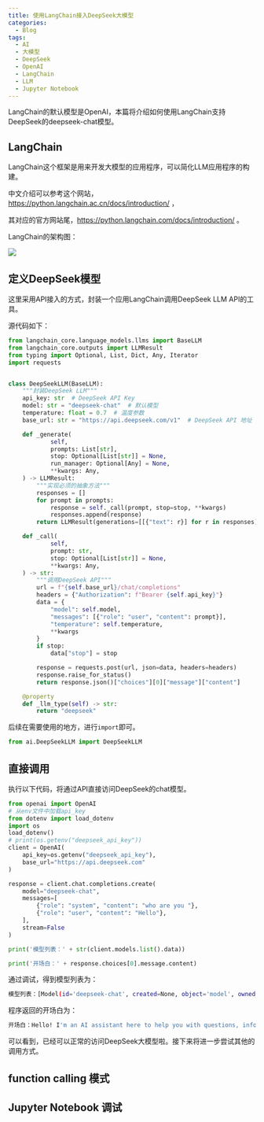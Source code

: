 ```yaml
---
title: 使用LangChain接入DeepSeek大模型
categories:
  - Blog
tags:
  - AI
  - 大模型
  - DeepSeek
  - OpenAI
  - LangChain
  - LLM
  - Jupyter Notebook
---
```


LangChain的默认模型是OpenAI，本篇将介绍如何使用LangChain支持DeepSeek的deepseek-chat模型。

## LangChain

LangChain这个框架是用来开发大模型的应用程序，可以简化LLM应用程序的构建。

中文介绍可以参考这个网站，https://python.langchain.ac.cn/docs/introduction/ ，

其对应的官方网站尾，https://python.langchain.com/docs/introduction/ 。

LangChain的架构图：

![](https://python.langchain.ac.cn/svg/langchain_stack_112024.svg)

## 定义DeepSeek模型

这里采用API接入的方式，封装一个应用LangChain调用DeepSeek LLM API的工具。

源代码如下：

```python
from langchain_core.language_models.llms import BaseLLM
from langchain_core.outputs import LLMResult
from typing import Optional, List, Dict, Any, Iterator
import requests


class DeepSeekLLM(BaseLLM):
    """封装DeepSeek LLM"""
    api_key: str  # DeepSeek API Key
    model: str = "deepseek-chat"  # 默认模型
    temperature: float = 0.7  # 温度参数
    base_url: str = "https://api.deepseek.com/v1"  # DeepSeek API 地址

    def _generate(
            self,
            prompts: List[str],
            stop: Optional[List[str]] = None,
            run_manager: Optional[Any] = None,
            **kwargs: Any,
    ) -> LLMResult:
        """实现必须的抽象方法"""
        responses = []
        for prompt in prompts:
            response = self._call(prompt, stop=stop, **kwargs)
            responses.append(response)
        return LLMResult(generations=[[{"text": r}] for r in responses])

    def _call(
            self,
            prompt: str,
            stop: Optional[List[str]] = None,
            **kwargs: Any,
    ) -> str:
        """调用DeepSeek API"""
        url = f"{self.base_url}/chat/completions"
        headers = {"Authorization": f"Bearer {self.api_key}"}
        data = {
            "model": self.model,
            "messages": [{"role": "user", "content": prompt}],
            "temperature": self.temperature,
            **kwargs
        }
        if stop:
            data["stop"] = stop

        response = requests.post(url, json=data, headers=headers)
        response.raise_for_status()
        return response.json()["choices"][0]["message"]["content"]

    @property
    def _llm_type(self) -> str:
        return "deepseek"
```

后续在需要使用的地方，进行`import`即可。

```python
from ai.DeepSeekLLM import DeepSeekLLM
```

## 直接调用

执行以下代码，将通过API直接访问DeepSeek的chat模型。

```python
from openai import OpenAI
# 从env文件中加载api_key
from dotenv import load_dotenv
import os
load_dotenv()
# print(os.getenv("deepseek_api_key"))
client = OpenAI(
    api_key=os.getenv("deepseek_api_key"),
    base_url="https://api.deepseek.com"
)

response = client.chat.completions.create(
    model="deepseek-chat",
    messages=[
        {"role": "system", "content": "who are you "},
        {"role": "user", "content": "Hello"},
    ],
    stream=False
)

print('模型列表：' + str(client.models.list().data))

print('开场白：' + response.choices[0].message.content)
```

通过调试，得到模型列表为：

```sh
模型列表：[Model(id='deepseek-chat', created=None, object='model', owned_by='deepseek'), Model(id='deepseek-reasoner', created=None, object='model', owned_by='deepseek')]
```

程序返回的开场白为：

```sh
开场白：Hello! I'm an AI assistant here to help you with questions, information, or just to chat. How can I assist you today? 😊
```

可以看到，已经可以正常的访问DeepSeek大模型啦。接下来将进一步尝试其他的调用方式。

## function calling 模式

## Jupyter Notebook 调试


